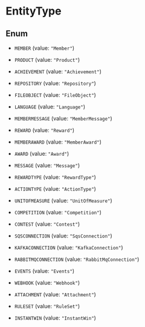 

# EntityType

## Enum


* `MEMBER` (value: `"Member"`)

* `PRODUCT` (value: `"Product"`)

* `ACHIEVEMENT` (value: `"Achievement"`)

* `REPOSITORY` (value: `"Repository"`)

* `FILEOBJECT` (value: `"FileObject"`)

* `LANGUAGE` (value: `"Language"`)

* `MEMBERMESSAGE` (value: `"MemberMessage"`)

* `REWARD` (value: `"Reward"`)

* `MEMBERAWARD` (value: `"MemberAward"`)

* `AWARD` (value: `"Award"`)

* `MESSAGE` (value: `"Message"`)

* `REWARDTYPE` (value: `"RewardType"`)

* `ACTIONTYPE` (value: `"ActionType"`)

* `UNITOFMEASURE` (value: `"UnitOfMeasure"`)

* `COMPETITION` (value: `"Competition"`)

* `CONTEST` (value: `"Contest"`)

* `SQSCONNECTION` (value: `"SqsConnection"`)

* `KAFKACONNECTION` (value: `"KafkaConnection"`)

* `RABBITMQCONNECTION` (value: `"RabbitMqConnection"`)

* `EVENTS` (value: `"Events"`)

* `WEBHOOK` (value: `"Webhook"`)

* `ATTACHMENT` (value: `"Attachment"`)

* `RULESET` (value: `"RuleSet"`)

* `INSTANTWIN` (value: `"InstantWin"`)



